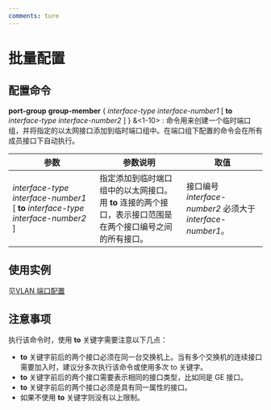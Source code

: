 ```yaml
---
comments: ture
---
```


# 批量配置

## 配置命令

**port-group** **group-member** { _interface-type_ _interface-number1_ [ __to__ _interface-type_ _interface-number2_ ] } &<1-10> : 命令用来创建一个临时端口组，并将指定的以太网接口添加到临时端口组中。在端口组下配置的命令会在所有成员接口下自动执行。

| 参数                                                                                 | 参数说明                                                                                                   | 取值                                                        |
| ------------------------------------------------------------------------------------ | ---------------------------------------------------------------------------------------------------------- | ----------------------------------------------------------- |
| _interface-type_ _interface-number1_ [ **to** _interface-type_ _interface-number2_ ] | 指定添加到临时端口组中的以太网接口。用 **to** 连接的两个接口，表示接口范围是在两个接口编号之间的所有接口。 | 接口编号 _interface-number2_ 必须大于 _interface-number1_。 |

## 使用实例

见[VLAN 端口配置](port_configuration.md#_4)

## 注意事项

执行该命令时，使用 **to** 关键字需要注意以下几点：

- **to** 关键字前后的两个接口必须在同一台交换机上。当有多个交换机的连续接口需要加入时，建议分多次执行该命令或使用多次 to 关键字。
- **to** 关键字前后的两个接口需要表示相同的接口类型，比如同是 GE 接口。
- **to** 关键字前后的两个接口必须是具有同一属性的接口。
- 如果不使用 **to** 关键字则没有以上限制。
